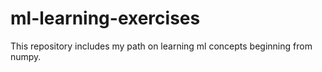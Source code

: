 # ml-learning-exercises
This repository includes my path on learning ml concepts beginning from numpy.
